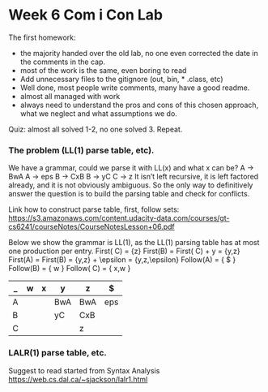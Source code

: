 # Week 6 Com i Con Lab

The first homework:
- the majority handed over the old lab, no one even corrected the date in the comments in the cap.
- most of the work is the same, even boring to read
- Add unnecessary files to the gitignore (out, bin, * .class, etc)
- Well done, most people write comments, many have a good readme.
- almost all managed with work
- always need to understand the pros and cons of this chosen approach, what we neglect and what assumptions we do.

Quiz:
almost all solved 1-2, no one solved 3. Repeat.


### The problem (LL(1) parse table, etc). 
We have a grammar, could we parse it with LL(x) and what x can be?
A → BwA
A → eps
B → CxB
B → yC
C → z
It isn’t left recursive, it is left factored already, and it is not obviously ambiguous. So the only way to definitively answer the question is to build the parsing table and check for conflicts. 

Link how to construct parse table, first, follow sets:
https://s3.amazonaws.com/content.udacity-data.com/courses/gt-cs6241/courseNotes/CourseNotesLesson+06.pdf

Below we show the grammar is LL(1), as the LL(1) parsing table
has at most one production per entry.
First( C) = {z}
First(B) = First( C) + y = {y,z}
First(A) = First(B) = {y,z} + \epsilon = {y,z,\epsilon}
Follow(A) = { $ }
Follow(B) = { w }
Follow( C) = { x,w }

| _ | w | x | y | z   | $  |
| - | - | - | - | -   | -  |
| A |   |   |BwA| BwA | eps|
| B |   |   |yC | CxB |    |
| C |   |   |   | z   |    |

### LALR(1) parse table, etc.

Suggest to read started from Syntax Analysis
https://web.cs.dal.ca/~sjackson/lalr1.html
